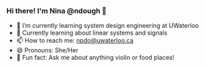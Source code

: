 ### Hi there! I'm Nina @ndough 👋

- 🔭 I’m currently learning system design engineering at UWaterloo
- 🌱 Currently learning about linear systems and signals
- 📫 How to reach me: npdo@uwaterloo.ca
- 😄 Pronouns: She/Her
- 🎻 Fun fact: Ask me about anything violin or food places!

<!--
**ndough/ndough** is a ✨ _special_ ✨ repository because its `README.md` (this file) appears on your GitHub profile.

-->
